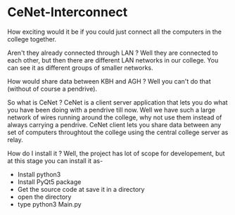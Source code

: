 # CeNet-Interconnect

How exciting would it be if you could just connect all the computers in the college together.

Aren't they already connected through LAN ?
Well they are connected to each other, but then there are different LAN networks in our college.
You can see it as different groups of smaller networks.

How would share data between KBH and AGH ?
Well you can't do that (without of course a pendrive).

So what is CeNet ?
CeNet is a client server application that lets you do what you have been doing with a pendrive till now.  Well we have such a large network of wires running around the college, why not use them instead of always carrying a pendrive. CeNet client lets you share data between any set of computers throughtout the college using the central college server as relay.

How do I install it ?
Well, the project has lot of scope for developement, but at this stage you can install it as- 

- Install python3
- Install PyQt5 package
- Get the source code at save it in a directory
- open the directory
- type python3 Main.py


